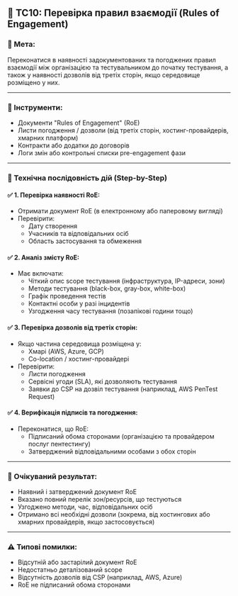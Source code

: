 
## 📃 TC10: Перевірка правил взаємодії (Rules of Engagement)

### 🎯 Мета:
Переконатися в наявності задокументованих та погоджених правил взаємодії між організацією та тестувальником до початку тестування, а також у наявності дозволів від третіх сторін, якщо середовище розміщено у них.

---

### 🧰 Інструменти:
- Документи "Rules of Engagement" (RoE)
- Листи погодження / дозволи (від третіх сторін, хостинг-провайдерів, хмарних платформ)
- Контракти або додатки до договорів
- Логи змін або контрольні списки pre-engagement фази

---

### 🔄 Технічна послідовність дій (Step-by-Step)

#### ✅ 1. Перевірка наявності RoE:
- Отримати документ RoE (в електронному або паперовому вигляді)
- Перевірити:
  - Дату створення
  - Учасників та відповідальних осіб
  - Область застосування та обмеження

#### ✅ 2. Аналіз змісту RoE:
- Має включати:
  - Чіткий опис scope тестування (інфраструктура, IP-адреси, зони)
  - Методи тестування (black-box, gray-box, white-box)
  - Графік проведення тестів
  - Контактні особи у разі інцидентів
  - Узгодження часу тестування (позапікові години тощо)

#### ✅ 3. Перевірка дозволів від третіх сторін:
- Якщо частина середовища розміщена у:
  - Хмарі (AWS, Azure, GCP)
  - Co-location / хостинг-провайдері
- Перевірити:
  - Листи погодження
  - Сервісні угоди (SLA), які дозволяють тестування
  - Заявки до CSP на дозвіл тестування (наприклад, AWS PenTest Request)

#### ✅ 4. Верифікація підписів та погодження:
- Переконатися, що RoE:
  - Підписаний обома сторонами (організацією та провайдером послуг пентестингу)
  - Затверджений відповідальними особами з обох сторін

---

### 📌 Очікуваний результат:
- Наявний і затверджений документ RoE
- Вказано повний перелік зон/ресурсів, що тестуються
- Узгоджено методи, час, відповідальних осіб
- Отримано всі необхідні дозволи (зокрема, від хостингових або хмарних провайдерів, якщо застосовується)

---

### ⚠️ Типові помилки:
- Відсутній або застарілий документ RoE
- Недостатньо деталізований scope
- Відсутність дозволів від CSP (наприклад, AWS, Azure)
- RoE не підписаний обома сторонами
